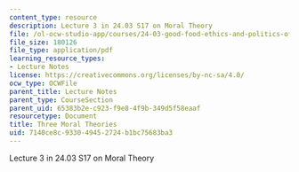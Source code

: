 ```yaml
---
content_type: resource
description: Lecture 3 in 24.03 S17 on Moral Theory
file: /ol-ocw-studio-app/courses/24-03-good-food-ethics-and-politics-of-food-spring-2017/7140ce8c933049452724b1bc75683ba3_MIT24_03S17_lec03.pdf
file_size: 180126
file_type: application/pdf
learning_resource_types:
- Lecture Notes
license: https://creativecommons.org/licenses/by-nc-sa/4.0/
ocw_type: OCWFile
parent_title: Lecture Notes
parent_type: CourseSection
parent_uid: 65383b2e-c923-f9e8-4f9b-349d5f58eaaf
resourcetype: Document
title: Three Moral Theories
uid: 7140ce8c-9330-4945-2724-b1bc75683ba3
---
```

Lecture 3 in 24.03 S17 on Moral Theory